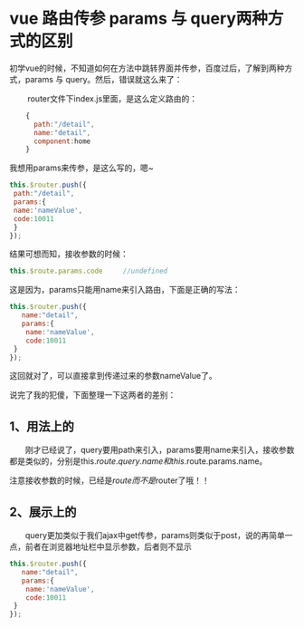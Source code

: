 vue 路由传参 params 与 query两种方式的区别
==
初学vue的时候，不知道如何在方法中跳转界面并传参，百度过后，了解到两种方式，params 与 query。然后，错误就这么来了：

　　 router文件下index.js里面，是这么定义路由的：
```javaScript
    {
      path:"/detail",
      name:"detail",
      component:home
    }
```
我想用params来传参，是这么写的，嗯~
```javaScript
this.$router.push({
 path:"/detail",
 params:{
 name:'nameValue',
 code:10011
 }
});
```
结果可想而知，接收参数的时候：
```javaScript
this.$route.params.code     //undefined
```
这是因为，params只能用name来引入路由，下面是正确的写法：
```javaScript
this.$router.push({
   name:"detail",
   params:{
    name:'nameValue',
    code:10011
 }
});
```
这回就对了，可以直接拿到传递过来的参数nameValue了。

说完了我的犯傻，下面整理一下这两者的差别：

1、用法上的
--

　　刚才已经说了，query要用path来引入，params要用name来引入，接收参数都是类似的，分别是this.$route.query.name和this.$route.params.name。

注意接收参数的时候，已经是$route而不是$router了哦！！

2、展示上的
--
　　query更加类似于我们ajax中get传参，params则类似于post，说的再简单一点，前者在浏览器地址栏中显示参数，后者则不显示


```javaScript
this.$router.push({
   name:"detail",
   params:{
    name:'nameValue',
    code:10011
 }
});
```